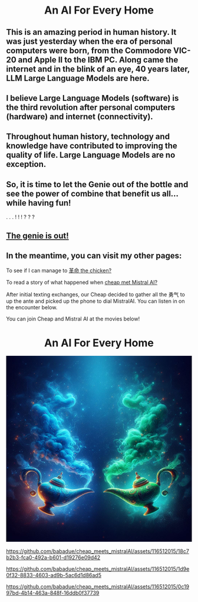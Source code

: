 # <div align="center">An AI For Every Home</div>



## This is an amazing period in human history.  It was just yesterday when the era of personal computers were born, from the Commodore VIC-20 and Apple II to the IBM PC.  Along came the internet and in the blink of an eye, 40 years later, LLM Large Language Models are here.  

## I believe Large Language Models (software) is the third revolution after personal computers (hardware) and internet (connectivity).

## Throughout human history, technology and knowledge have contributed to improving the quality of life.  Large Language Models are no exception. 


## So, it is time to let the Genie out of the bottle and see the power of combine that benefit us all... while having fun!

. . . ! ! ! ? ? ? 

## [The genie is out!](https://www.kickstarter.com/projects/babadue/a-private-customizable-ai-for-every-home)

## In the meantime, you can visit my other pages:

To see if I can manage to [革命 the chicken?](https://github.com/babadue/AI-Translator-Grammar/blob/main/The_Chicken.md)

To read a story of what happened when [cheap met Mistral AI?](https://github.com/babadue/cheap_meets_mistralAI)

After initial texting exchanges, our Cheap decided to gather all the 勇气 to up the ante and picked up the phone to dial MistralAI. You can listen in on the encounter below.

You can join Cheap and Mistral AI at the movies below!


# <div align="center">An AI For Every Home</div>

![alt text](two_genie_bottles-1.jpg)

https://github.com/babadue/cheap_meets_mistralAI/assets/116512015/18c7b2b3-fca0-492a-b601-d19276e09d42

https://github.com/babadue/cheap_meets_mistralAI/assets/116512015/1d9e0f32-8833-4603-ad9b-5ac6d1d86ad5

https://github.com/babadue/cheap_meets_mistralAI/assets/116512015/0c1997bd-4b14-463a-848f-16ddb0f37739

